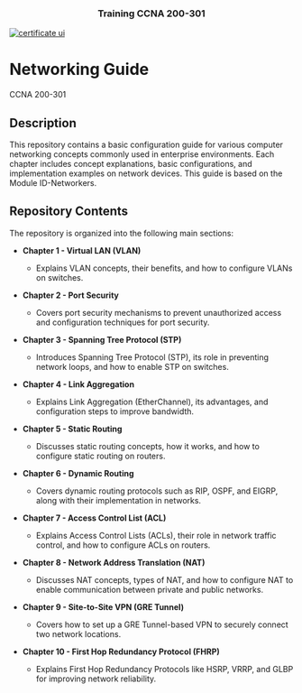 <p align="center">
  <h3 align="center">Training CCNA 200-301</h3>
</p>

[![certificate ui][product-ui]](https://example.com)

[product-ui]: certificate/certificate.jpg

# Networking Guide

CCNA 200-301

## Description

This repository contains a basic configuration guide for various computer networking concepts commonly used in enterprise environments. Each chapter includes concept explanations, basic configurations, and implementation examples on network devices. This guide is based on the Module ID-Networkers.

## Repository Contents

The repository is organized into the following main sections:

- **Chapter 1 - Virtual LAN (VLAN)**

  - Explains VLAN concepts, their benefits, and how to configure VLANs on switches.

- **Chapter 2 - Port Security**

  - Covers port security mechanisms to prevent unauthorized access and configuration techniques for port security.

- **Chapter 3 - Spanning Tree Protocol (STP)**

  - Introduces Spanning Tree Protocol (STP), its role in preventing network loops, and how to enable STP on switches.

- **Chapter 4 - Link Aggregation**

  - Explains Link Aggregation (EtherChannel), its advantages, and configuration steps to improve bandwidth.

- **Chapter 5 - Static Routing**

  - Discusses static routing concepts, how it works, and how to configure static routing on routers.

- **Chapter 6 - Dynamic Routing**

  - Covers dynamic routing protocols such as RIP, OSPF, and EIGRP, along with their implementation in networks.

- **Chapter 7 - Access Control List (ACL)**

  - Explains Access Control Lists (ACLs), their role in network traffic control, and how to configure ACLs on routers.

- **Chapter 8 - Network Address Translation (NAT)**

  - Discusses NAT concepts, types of NAT, and how to configure NAT to enable communication between private and public networks.

- **Chapter 9 - Site-to-Site VPN (GRE Tunnel)**

  - Covers how to set up a GRE Tunnel-based VPN to securely connect two network locations.

- **Chapter 10 - First Hop Redundancy Protocol (FHRP)**

  - Explains First Hop Redundancy Protocols like HSRP, VRRP, and GLBP for improving network reliability.

